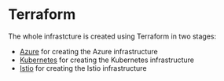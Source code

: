 # Terraform

The whole infrastcture is created using Terraform in two stages:

* [Azure](1-azure/) for creating the Azure infrastructure
* [Kubernetes](2-kubernetes/) for creating the Kubernetes infrastructure
* [Istio](3-istio/) for creating the Istio infrastructure